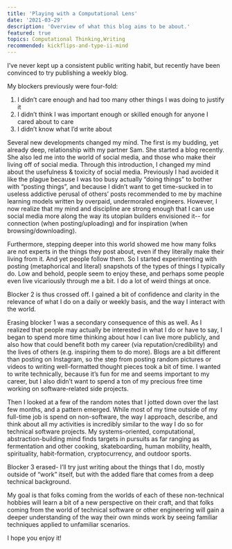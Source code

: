 ```yaml
---
title: 'Playing with a Computational Lens'
date: '2021-03-29'
description: 'Overview of what this blog aims to be about.'
featured: true
topics: Computational Thinking,Writing
recommended: kickflips-and-type-ii-mind
---
```


I’ve never kept up a consistent public writing habit, but recently have been convinced to try publishing a weekly blog.

My blockers previously were four-fold:
1. I didn’t care enough and had too many other things I was doing to justify it
1. I didn’t think I was important enough or skilled enough for anyone I cared about to care
1. I didn’t know what I’d write about

Several new developments changed my mind. The first is my budding, yet already deep, relationship with my partner Sam. She started a blog recently. She also led me into the world of social media, and those who make their living off of social media. Through this introduction, I changed my mind about the usefulness & toxicity of social media. Previously I had avoided it like the plague because I was too busy actually “doing things” to bother with “posting things”, and because I didn’t want to get time-sucked in to useless addictive perusal of others’ posts recommended to me by machine learning models written by overpaid, undermoraled engineers. However, I now realize that my mind and discipline are strong enough that I can use social media more along the way its utopian builders envisioned it-- for connection (when posting/uploading) and for inspiration (when browsing/downloading).

Furthermore, stepping deeper into this world showed me how many folks are not experts in the things they post about, even if they literally make their living from it. And yet people follow them. So I started experimenting with posting (metaphorical and literal) snapshots of the types of things I typically do. Low and behold, people seem to enjoy these, and perhaps some people even live vicariously through me a bit. I do a lot of weird things at once.

Blocker 2 is thus crossed off. I gained a bit of confidence and clarity in the relevance of what I do on a daily or weekly basis, and the way I interact with the world.

Erasing blocker 1 was a secondary consequence of this as well. As I realized that people may actually be interested in what I do or have to say, I began to spend more time thinking about how I can live more publicly, and also how that could benefit both my career (via reputation/credibility) and the lives of others (e.g. inspiring them to do more). Blogs are a bit different than posting on Instagram, so the step from posting random pictures or videos to writing well-formatted thought pieces took a bit of time. I wanted to write technically, because it’s fun for me and seems important to my career, but I also didn’t want to spend a ton of my precious free time working on software-related side projects.

Then I looked at a few of the random notes that I jotted down over the last few months, and a pattern emerged. While most of my time outside of my full-time job is spend on non-software, the way I approach, describe, and think about all my activities is incredibly similar to the way I do so for technical software projects. My systems-oriented, computational, abstraction-building mind finds targets in pursuits as far ranging as fermentation and other cooking, skateboarding, human mobility, health, spirituality, habit-formation, cryptocurrency, and outdoor sports.

Blocker 3 erased- I’ll try just writing about the things that I do, mostly outside of “work” itself, but with the added flare that comes from a deep technical background.

My goal is that folks coming from the worlds of each of these non-technical hobbies will learn a bit of a new perspective on their craft, and that folks coming from the world of technical software or other engineering will gain a deeper understanding of the way their own minds work by seeing familiar techniques applied to unfamiliar scenarios.


I hope you enjoy it!
